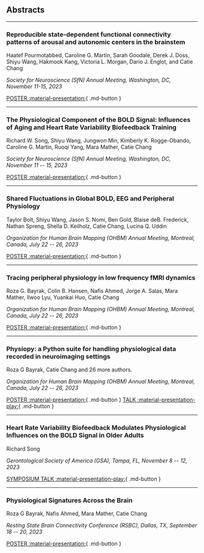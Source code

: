## Abstracts

---

<h3>Reproducible state-dependent functional connectivity patterns of arousal and autonomic centers in the brainstem</h3>

<p>Haatef Pourmotabbed, Caroline G. Martin, Sarah Goodale, Derek J. Doss, Shiyu Wang, Hakmook Kang, Victoria L. Morgan, Dario J. Englot, and Catie Chang</a></p>
  
*<p>Society for Neuroscience (SfN) Annual Meeting, Washington, DC, November 11-15, 2023</p>*

[POSTER :material-presentation:](#){ .md-button }

---

<h3>The Physiological Component of the BOLD Signal: Influences of Aging and Heart Rate Variability Biofeedback Training</h3>

<p>Richard W. Song, Shiyu Wang, Jungwon Min, Kimberly K. Rogge-Obando, Caroline G. Martin, Ruoqi Yang, Mara Mather, Catie Chang</a></p>
  
*<p>Society for Neuroscience (SfN) Annual Meeting, Washington, DC, November 11 -- 15, 2023</p>*

[POSTER :material-presentation:](#){ .md-button }

---

<h3>Shared Fluctuations in Global BOLD, EEG and Peripheral Physiology</h3>

<p>Taylor Bolt, Shiyu Wang, Jason S. Nomi, Ben Gold, Blaise deB. Frederick, Nathan Spreng, Shella D. Keilholz, Catie Chang, Lucina Q. Uddin</a></p>
  
*<p>Organization for Human Brain Mapping (OHBM) Annual Meeting, Montreal, Canada, July 22 -- 26, 2023</p>*

[POSTER :material-presentation:](#){ .md-button }

---

<h3>Tracing peripheral physiology in low frequency fMRI dynamics</h3>

<p>Roza G. Bayrak, Colin B. Hansen, Nafis Ahmed, Jorge A. Salas, Mara Mather, Ilwoo Lyu, Yuankai Huo, Catie Chang</a></p>
  
*<p>Organization for Human Brain Mapping (OHBM) Annual Meeting, Montreal, Canada, July 22 -- 26, 2023</p>*

[POSTER :material-presentation:](#){ .md-button }

---

<h3>Physiopy: a Python suite for handling physiological data recorded in neuroimaging settings</h3>

<p>Roza G Bayrak, Catie Chang and 26 more authors.</a></p>
  
*<p>Organization for Human Brain Mapping (OHBM) Annual Meeting, Montreal, Canada, July 22 -- 26, 2023</p>*

[POSTER :material-presentation:](#){ .md-button } [TALK :material-presentation-play:](https://www.youtube.com/watch?v=55eZZENYt7E){ .md-button }

---

<h3>Heart Rate Variability Biofeedback Modulates Physiological Influences on the BOLD Signal in Older Adults</h3>

<p>Richard Song</a></p>
  
*<p>Gerontological Society of America (GSA), Tampa, FL, November 8 -- 12, 2023</p>*

[SYMPOSIUM TALK :material-presentation-play:](#){ .md-button }

---

<h3>Physiological Signatures Across the Brain</h3>

<p>Roza G Bayrak, Nafis Ahmed, Mara Mather, Catie Chang</a></p>
  
*<p>Resting State Brain Connectivity Conference (RSBC), Dallas, TX,  September 18 -- 20, 2023</p>*

[POSTER :material-presentation:](#){ .md-button }